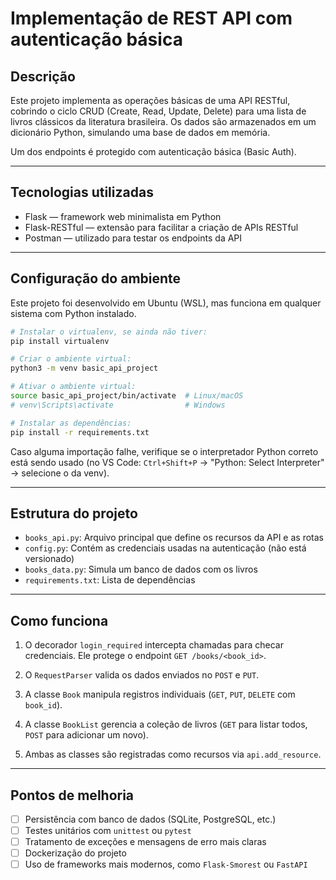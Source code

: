 # Implementação de REST API com autenticação básica

## Descrição

Este projeto implementa as operações básicas de uma API RESTful, cobrindo o ciclo CRUD (Create, Read, Update, Delete) para uma lista de livros clássicos da literatura brasileira. Os dados são armazenados em um dicionário Python, simulando uma base de dados em memória.

Um dos endpoints é protegido com autenticação básica (Basic Auth).

---

## Tecnologias utilizadas

- Flask — framework web minimalista em Python  
- Flask-RESTful — extensão para facilitar a criação de APIs RESTful  
- Postman — utilizado para testar os endpoints da API  

---

## Configuração do ambiente

Este projeto foi desenvolvido em Ubuntu (WSL), mas funciona em qualquer sistema com Python instalado.

```bash
# Instalar o virtualenv, se ainda não tiver:
pip install virtualenv

# Criar o ambiente virtual:
python3 -m venv basic_api_project

# Ativar o ambiente virtual:
source basic_api_project/bin/activate  # Linux/macOS
# venv\Scripts\activate                # Windows

# Instalar as dependências:
pip install -r requirements.txt
```

Caso alguma importação falhe, verifique se o interpretador Python correto está sendo usado (no VS Code: `Ctrl+Shift+P` → "Python: Select Interpreter" → selecione o da venv).

---

## Estrutura do projeto

- `books_api.py`: Arquivo principal que define os recursos da API e as rotas  
- `config.py`: Contém as credenciais usadas na autenticação (não está versionado)  
- `books_data.py`: Simula um banco de dados com os livros  
- `requirements.txt`: Lista de dependências  

---

## Como funciona

1. O decorador `login_required` intercepta chamadas para checar credenciais. Ele protege o endpoint `GET /books/<book_id>`.

2. O `RequestParser` valida os dados enviados no `POST` e `PUT`.

3. A classe `Book` manipula registros individuais (`GET`, `PUT`, `DELETE` com `book_id`).

4. A classe `BookList` gerencia a coleção de livros (`GET` para listar todos, `POST` para adicionar um novo).

5. Ambas as classes são registradas como recursos via `api.add_resource`.

---

## Pontos de melhoria

- [ ] Persistência com banco de dados (SQLite, PostgreSQL, etc.)
- [ ] Testes unitários com `unittest` ou `pytest`
- [ ] Tratamento de exceções e mensagens de erro mais claras
- [ ] Dockerização do projeto
- [ ] Uso de frameworks mais modernos, como `Flask-Smorest` ou `FastAPI`
